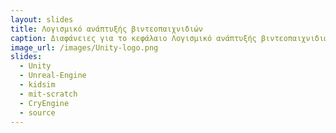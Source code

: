```yaml
---
layout: slides
title: Λογισμικό ανάπτυξής βιντεοπαιχνιδιών
caption: Διαφάνειες για το κεφάλαιο Λογισμικό ανάπτυξής βιντεοπαιχνιδιών
image_url: /images/Unity-logo.png
slides:
  - Unity
  - Unreal-Engine
  - kidsim
  - mit-scratch
  - CryEngine
  - source
---
```


